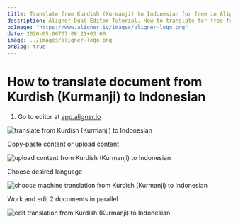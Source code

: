 ```yaml
---
title: Translate from Kurdish (Kurmanji) to Indonesian for free in Aligner Editor
description: Aligner Dual Editor Tutorial. How to translate for free from Kurdish (Kurmanji) to Indonesian. Aligner is multilingual document management platform. 
ogImage: "https://www.aligner.io/images/aligner-logo.png"
date: 2020-05-06T07:09:21+03:00
image: ../images/aligner-logo.png
onBlog: true
---
```


# How to translate document from Kurdish (Kurmanji) to Indonesian

1. Go to editor at [app.aligner.io](https://app.aligner.io "Aligner App web page")

![translate from Kurdish (Kurmanji) to Indonesian](../aligner-blank-editor.png "translate from Kurdish (Kurmanji) to Indonesian")

Copy-paste content or upload content

![upload content from Kurdish (Kurmanji) to Indonesian](../aligner-uploaded-document.png "upload content from Kurdish (Kurmanji) to Indonesian")

Choose desired language

![choose machine translation from Kurdish (Kurmanji) to Indonesian](../aligner-language-dropdown.png "choose machine translation from Kurdish (Kurmanji) to Indonesian")

Work and edit 2 documents in parallel

![edit translation from Kurdish (Kurmanji) to Indonesian](../aligner-double-sitded-editor.png "edit translation from Kurdish (Kurmanji) to Indonesian")

